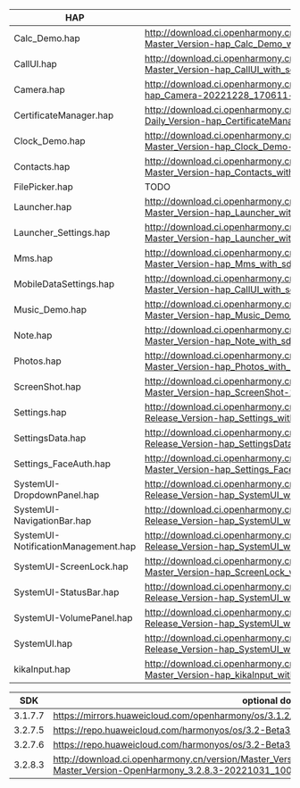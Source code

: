 | HAP | permanent archive addresses |
| - | - |
| Calc_Demo.hap | http://download.ci.openharmony.cn/version/Master_Version/hap_Calc_Demo_with_sdk/20230519_180102/version-Master_Version-hap_Calc_Demo_with_sdk-20230519_180102-hap_Calc_Demo_with_sdk.tar.gz |
| CallUI.hap | http://download.ci.openharmony.cn/version/Master_Version/hap_CallUI_with_sdk/20230321_210506/version-Master_Version-hap_CallUI_with_sdk-20230321_210506-hap_CallUI_with_sdk.tar.gz |
| Camera.hap | http://download.ci.openharmony.cn/version/Master_Version/hap_Camera/20221228_170611/version-Master_Version-hap_Camera-20221228_170611-hap_Camera.tar.gz |
| CertificateManager.hap | http://download.ci.openharmony.cn/version/Daily_Version/hap_CertificateManager_with_sdk/20230614_145148/version-Daily_Version-hap_CertificateManager_with_sdk-20230614_145148-hap_CertificateManager_with_sdk.tar.gz |
| Clock_Demo.hap | http://download.ci.openharmony.cn/version/Master_Version/hap_Clock_Demo/20221213_094140/version-Master_Version-hap_Clock_Demo-20221213_094140-hap_Clock_Demo.tar.gz |
| Contacts.hap | http://download.ci.openharmony.cn/version/Master_Version/hap_Contacts_with_sdk/20230425_111538/version-Master_Version-hap_Contacts_with_sdk-20230425_111538-hap_Contacts_with_sdk.tar.gz |
| FilePicker.hap | TODO | http://download.ci.openharmony.cn/version/Master_Version/hap_FilePicker_with_sdk/20230426_153237/version-Master_Version-hap_FilePicker_with_sdk-20230426_153237-hap_FilePicker_with_sdk.tar.gz |
| Launcher.hap | http://download.ci.openharmony.cn/version/Master_Version/hap_Launcher_with_sdk/20230425_194620/version-Master_Version-hap_Launcher_with_sdk-20230425_194620-hap_Launcher_with_sdk.tar.gz |
| Launcher_Settings.hap | http://download.ci.openharmony.cn/version/Master_Version/hap_Launcher_with_sdk/20230425_194620/version-Master_Version-hap_Launcher_with_sdk-20230425_194620-hap_Launcher_with_sdk.tar.gz |
| Mms.hap | http://download.ci.openharmony.cn/version/Master_Version/hap_Mms_with_sdk/20230223_154757/version-Master_Version-hap_Mms_with_sdk-20230223_154757-hap_Mms_with_sdk.tar.gz |
| MobileDataSettings.hap | http://download.ci.openharmony.cn/version/Master_Version/hap_CallUI_with_sdk/20230321_210506/version-Master_Version-hap_CallUI_with_sdk-20230321_210506-hap_CallUI_with_sdk.tar.gz |
| Music_Demo.hap | http://download.ci.openharmony.cn/version/Master_Version/hap_Music_Demo_with_sdk/20230523_204842/version-Master_Version-hap_Music_Demo_with_sdk-20230523_204842-hap_Music_Demo_with_sdk.tar.gz |
| Note.hap | http://download.ci.openharmony.cn/version/Master_Version/hap_Note_with_sdk/20230605_191431/version-Master_Version-hap_Note_with_sdk-20230605_191431-hap_Note_with_sdk.tar.gz |
| Photos.hap | http://download.ci.openharmony.cn/version/Master_Version/hap_Photos_with_sdk/20230530_174154/version-Master_Version-hap_Photos_with_sdk-20230530_174154-hap_Photos_with_sdk.tar.gz |
| ScreenShot.hap | http://download.ci.openharmony.cn/version/Master_Version/hap_ScreenShot/20221129_163631/version-Master_Version-hap_ScreenShot-20221129_163631-hap_ScreenShot.tar.gz |
| Settings.hap | http://download.ci.openharmony.cn/version/Release_Version/hap_Settings_with_sdk/20230613_114541/version-Release_Version-hap_Settings_with_sdk-20230613_114541-hap_Settings_with_sdk.tar.gz |
| SettingsData.hap | http://download.ci.openharmony.cn/version/Release_Version/hap_SettingsData_with_sdk/20230317_101418/version-Release_Version-hap_SettingsData_with_sdk-20230317_101418-hap_SettingsData_with_sdk.tar.gz |
| Settings_FaceAuth.hap | http://download.ci.openharmony.cn/version/Master_Version/hap_Settings_FaceAuth/20221213_094607/version-Master_Version-hap_Settings_FaceAuth-20221213_094607-hap_Settings_FaceAuth.tar.gz |
| SystemUI-DropdownPanel.hap | http://download.ci.openharmony.cn/version/Release_Version/hap_SystemUI_with_sdk/20230508_214729/version-Release_Version-hap_SystemUI_with_sdk-20230508_214729-hap_SystemUI_with_sdk.tar.gz |
| SystemUI-NavigationBar.hap | http://download.ci.openharmony.cn/version/Release_Version/hap_SystemUI_with_sdk/20230508_214729/version-Release_Version-hap_SystemUI_with_sdk-20230508_214729-hap_SystemUI_with_sdk.tar.gz |
| SystemUI-NotificationManagement.hap | http://download.ci.openharmony.cn/version/Release_Version/hap_SystemUI_with_sdk/20230508_214729/version-Release_Version-hap_SystemUI_with_sdk-20230508_214729-hap_SystemUI_with_sdk.tar.gz |
| SystemUI-ScreenLock.hap | http://download.ci.openharmony.cn/version/Master_Version/hap_ScreenLock_with_sdk/20230410_112556/version-Master_Version-hap_ScreenLock_with_sdk-20230410_112556-hap_ScreenLock_with_sdk.tar.gz |
| SystemUI-StatusBar.hap | http://download.ci.openharmony.cn/version/Release_Version/hap_SystemUI_with_sdk/20230508_214729/version-Release_Version-hap_SystemUI_with_sdk-20230508_214729-hap_SystemUI_with_sdk.tar.gz |
| SystemUI-VolumePanel.hap | http://download.ci.openharmony.cn/version/Release_Version/hap_SystemUI_with_sdk/20230508_214729/version-Release_Version-hap_SystemUI_with_sdk-20230508_214729-hap_SystemUI_with_sdk.tar.gz |
| SystemUI.hap | http://download.ci.openharmony.cn/version/Release_Version/hap_SystemUI_with_sdk/20230508_214729/version-Release_Version-hap_SystemUI_with_sdk-20230508_214729-hap_SystemUI_with_sdk.tar.gz |
| kikaInput.hap | http://download.ci.openharmony.cn/version/Master_Version/hap_kikaInput_with_sdk/20230223_154243/version-Master_Version-hap_kikaInput_with_sdk-20230223_154243-hap_kikaInput_with_sdk.tar.gz |

| SDK | optional download urls |
| - | - |
| 3.1.7.7 | https://mirrors.huaweicloud.com/openharmony/os/3.1.2/sdk-patch/ohos-sdk-full.tar.gz |
| 3.2.7.5 | https://repo.huaweicloud.com/harmonyos/os/3.2-Beta3/ohos-sdk-windows_linux-full.tar.gz |
| 3.2.7.6 | https://repo.huaweicloud.com/harmonyos/os/3.2-Beta3/sdk-patch/ohos-sdk-full.tar.gz |
| 3.2.8.3 | http://download.ci.openharmony.cn/version/Master_Version/OpenHarmony_3.2.8.3/20221031_100640/version-Master_Version-OpenHarmony_3.2.8.3-20221031_100640-ohos-sdk-full.tar.gz |
